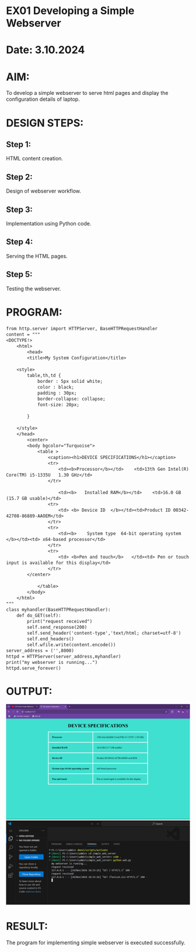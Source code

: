# EX01 Developing a Simple Webserver

# Date: 3.10.2024
# AIM:
To develop a simple webserver to serve html pages and display the configuration details of laptop.

# DESIGN STEPS:
## Step 1:
HTML content creation.

## Step 2:
Design of webserver workflow.

## Step 3:
Implementation using Python code.

## Step 4:
Serving the HTML pages.

## Step 5:
Testing the webserver.

# PROGRAM:
```
from http.server import HTTPServer, BaseHTTPRequestHandler
content = """
<DOCTYPE!>
    <html>
        <head>
        <title>My System Configuration</title>

    <style>
        table,th,td {
            border : 5px solid white;
            color : black;
            padding : 30px;
            border-collapse: collapse;
            font-size: 20px;
            
        }

    </style>
    </head>
        <center>
        <body bgcolor="Turquoise">
            <table >
                <caption><h1>DEVICE SPECIFICATIONS</h1></caption>
                <tr>
                    <td><b>Processor</b></td>    <td>13th Gen Intel(R) Core(TM) i5-1335U   1.30 GHz</td>
                </tr>

                    <td><b>   Installed RAM</b></td>	<td>16.0 GB (15.7 GB usable)</td>
                <tr>
                    <td> <b> Device ID	</b></td><td>Product ID	00342-42708-86889-AAOEM</td>
                </tr>
                <tr>
                    <td><b>    System type	64-bit operating system </b></td><td> x64-based processor</td>
                </tr>
                <tr>
                    <td> <b>Pen and touch</b>	</td><td> Pen or touch input is available for this display</td>
                </tr>
        </center>

            </table>
        </body>
    </html>
"""
class myhandler(BaseHTTPRequestHandler):
    def do_GET(self):
        print("request received")
        self.send_response(200)
        self.send_header('content-type','text/html; charset=utf-8')
        self.end_headers()
        self.wfile.write(content.encode())
server_address = ('',8000)
httpd = HTTPServer(server_address,myhandler)
print("my webserver is running...")
httpd.serve_forever()
```
# OUTPUT:

![alt text](<Screenshot (5).png>)
![alt text](screenshot6.png)

# RESULT:
The program for implementing simple webserver is executed successfully.
